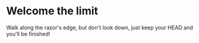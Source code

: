 Welcome the limit
===========
Walk along the razor's edge, but don't look down, just keep your HEAD and you'll be finished!
